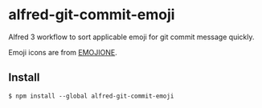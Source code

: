 # alfred-git-commit-emoji
Alfred 3 workflow to sort applicable emoji for git commit message quickly.

Emoji icons are from [EMOJIONE](https://www.emojione.com).

## Install

`$ npm install --global alfred-git-commit-emoji`
